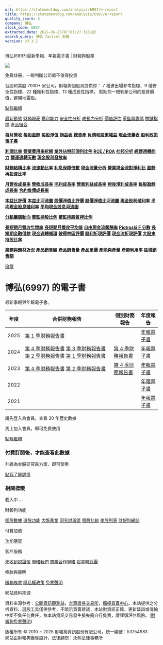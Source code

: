 ```yaml
---
url: https://statementdog.com/analysis/6997/e-report
title: https://statementdog.com/analysis/6997/e-report
quality_score: 5
company: 博弘
stock_code: 6997
extracted_date: 2025-06-25T07:01:27.313183
search_query: 博弘 factset 財報
version: v3.3.2
---
```


博弘(6997)最新季報、年報電子書 | 財報狗股票















![](https://www.facebook.com/tr?id=1265443774131605&ev=PageView&noscript=1)













































































免費註冊，一眼判斷公司值不值得投資

台股和美股 7000+ 家公司，財報狗個股頁提供你：
7 種進出場參考指標、9 種安全性指標、22 種獲利性指標、13 種成長性指標，
幫助你一眼判斷公司的投資價值，避開地雷股。

[點我繼續](/users/sign_up)

[最新動態](/analysis/6997)
[財務報表](/analysis/6997/monthly-revenue)
[獲利能力](/analysis/6997/profit-margin)
[安全性分析](/analysis/6997/financial-structure-ratio)
[成長力分析](/analysis/6997/monthly-revenue-growth-rate)
[價值評估](/analysis/6997/pe)
[董監與籌碼](/analysis/6997/broker-trading)
[關鍵指標](/analysis/6997/long-term-and-short-term-monthly-revenue-yoy)
[產品組合](/analysis/6997/ai-search)

[**每月營收**](/analysis/6997/monthly-revenue)
[**每股盈餘**](/analysis/6997/eps)
[**每股淨值**](/analysis/6997/nav)
[**損益表**](/analysis/6997/income-statement)
[**總資產**](/analysis/6997/assets)
[**負債和股東權益**](/analysis/6997/liabilities-and-equity)
[**現金流量表**](/analysis/6997/cash-flow-statement)
[**股利政策**](/analysis/6997/dividend-policy)
[**電子書**](/analysis/6997/e-report)

[**利潤比率**](/analysis/6997/profit-margin)
[**營業費用率拆解**](/analysis/6997/operating-expense-ratio)
[**業外佔稅前淨利比例**](/analysis/6997/non-operating-income-to-profit-before-tax)
[**ROE / ROA**](/analysis/6997/roe-roa)
[**杜邦分析**](/analysis/6997/du-pont-analysis)
[**經營週轉能力**](/analysis/6997/turnover-ratio)
[**營運週轉天數**](/analysis/6997/turnover-days)
[**現金股利發放率**](/analysis/6997/dividend-payout-ratio)

[**財務結構比率**](/analysis/6997/financial-structure-ratio)
[**流速動比率**](/analysis/6997/current-ratio-and-quick-ratio)
[**利息保障倍數**](/analysis/6997/interest-coverage-ratio)
[**現金流量分析**](/analysis/6997/cash-flow-analysis)
[**營業現金流對淨利比**](/analysis/6997/operating-cash-flow-to-net-income-ratio)
[**盈餘再投資比率**](/analysis/6997/reinvestment-rate)

[**月營收成長率**](/analysis/6997/monthly-revenue-growth-rate)
[**營收成長率**](/analysis/6997/revenue-growth-rate)
[**毛利成長率**](/analysis/6997/gross-profit-growth-rate)
[**營業利益成長率**](/analysis/6997/operating-income-growth-rate)
[**稅後淨利成長率**](/analysis/6997/net-income-growth-rate)
[**每股盈餘成長率**](/analysis/6997/eps-growth-rate)
[**合約負債成長率**](/analysis/6997/current-contract-liabilities-growth-rate)

[**本益比評價**](/analysis/6997/pe)
[**本益比河流圖**](/analysis/6997/pe-band)
[**股價淨值比評價**](/analysis/6997/pb)
[**股價淨值比河流圖**](/analysis/6997/pb-band)
[**現金股利殖利率**](/analysis/6997/dividend-yield)
[**平均現金股息殖利率**](/analysis/6997/average-dividend-yield)
[**平均現金股息河流圖**](/analysis/6997/average-dividend-yield-band)

[**分點籌碼動向**](/analysis/6997/broker-trading)
[**董監持股比例**](/analysis/6997/board-members-and-supervisors-shares-to-shares-outstanding-ratio)
[**董監持股質押比例**](/analysis/6997/pledging-ratio-of-board-members-and-supervisors)

[**長短期月營收年增率**](/analysis/6997/long-term-and-short-term-monthly-revenue-yoy)
[**長短期月營收平均值**](/analysis/6997/average-long-term-and-short-term-monthly-revenue)
[**自由現金流報酬率**](/analysis/6997/croic)
[**Piotroski F 分數**](/analysis/6997/piotroski-f-score)
[**長短期金融借款**](/analysis/6997/financial-borrowing)
[**現金週轉循環**](/analysis/6997/cash-conversion-cycle)
[**彼得林區評價**](/analysis/6997/peter-lynch-valuation)
[**股利折現評價**](/analysis/6997/dividend-discount-valuation)
[**現金流折現評價**](/analysis/6997/dcf-valuation)
[**大股東持股比率**](/analysis/6997/majority-shareholders-share-ratio)

[**業務與題材近況**](/analysis/6997/ai-search)
[**產品銷售額**](/analysis/6997/product-sales-figure)
[**產品銷售量**](/analysis/6997/product-sales-volume)
[**產品單價**](/analysis/6997/product-unit-price)
[**產能與產量**](/analysis/6997/production-capacity)
[**產能利用率**](/analysis/6997/production-capacity-utilization)
[**區域銷售額**](/analysis/6997/product-regional-sales)

[追蹤](/users/sign_up)

# 博弘(6997) 的電子書

最新季報與年報電子書。

| 年度 | 合併財務報告 | 個別財務報告 | 年度報告 |
| --- | --- | --- | --- |
| 2025 | [第 1 季財務報告書](https://doc.twse.com.tw/server-java/t57sb01?co_id=6997&colorchg=1&kind=A&step=9&filename=202501_6997_AI1.pdf) |  | [年報電子書](/analysis) |
| 2024 | [第 4 季財務報告書](https://doc.twse.com.tw/server-java/t57sb01?co_id=6997&colorchg=1&kind=A&step=9&filename=202404_6997_AI1.pdf)  [第 3 季財務報告書](https://doc.twse.com.tw/server-java/t57sb01?co_id=6997&colorchg=1&kind=A&step=9&filename=202403_6997_AI1.pdf)  [第 2 季財務報告書](https://doc.twse.com.tw/server-java/t57sb01?co_id=6997&colorchg=1&kind=A&step=9&filename=202402_6997_AI1.pdf)  [第 1 季財務報告書](https://doc.twse.com.tw/server-java/t57sb01?co_id=6997&colorchg=1&kind=A&step=9&filename=202401_6997_AI1.pdf) | [第 4 季財務報告書](https://doc.twse.com.tw/server-java/t57sb01?co_id=6997&colorchg=1&kind=A&step=9&filename=202404_6997_AI3.pdf) | [年報電子書](https://doc.twse.com.tw/server-java/t57sb01?co_id=6997&colorchg=1&kind=F&step=9&filename=2024_6997_20250616F04.pdf) |
| 2023 | [第 4 季財務報告書](https://doc.twse.com.tw/server-java/t57sb01?co_id=6997&colorchg=1&kind=A&step=9&filename=202304_6997_AI1.pdf)  [第 2 季財務報告書](https://doc.twse.com.tw/server-java/t57sb01?co_id=6997&colorchg=1&kind=A&step=9&filename=202302_6997_AI1.pdf) | [第 4 季財務報告書](https://doc.twse.com.tw/server-java/t57sb01?co_id=6997&colorchg=1&kind=A&step=9&filename=202304_6997_AI3.pdf) | [年報電子書](https://doc.twse.com.tw/server-java/t57sb01?co_id=6997&colorchg=1&kind=F&step=9&filename=2023_6997_20240617F04.pdf) |
| 2022 |  |  | [年報電子書](/analysis) |
| 2021 |  |  | [年報電子書](/analysis) |

請先登入為會員，查看 20 年歷史數據

馬上加入會員，即可免費使用

[點我繼續](/users/sign_up)

### 付費訂閱後，才能查看此數據

升級為台股研究員方案，即可使用

[點我了解詳情](/pricing)

### 相關標籤

載入中 ...





財報狗功能

[個股數據](/analysis)
[選股功能](/screeners)
[大盤產業](/taiex)
[洞見討論區](/insight)
[個股比較](/compare/tpe)
[美股列表](/us-stock-list)
[財報狗網誌](/blog/)

付費加值

[功能購買](/pricing)

客戶服務

[未收到認證信](/users/recv_auth_fail)
[聯絡我們](/contact)
[商業合作聯絡](/contact)
[臉書粉絲團](//www.facebook.com/statementdog)

條款與聲明

[服務條款](/law/tos)
[隱私權政策](/law/privacy)
[免責聲明](/law/disclaimer)

網站資料來源

資料來源参考：[公開資訊觀測站](http://mops.twse.com.tw/mops/web/index)，[台灣證券交易所](http://www.tse.com.tw/)，[櫃檯買賣中心](http://www.otc.org.tw/)。本站提供之分析資料、選股工具僅供參考，不暗示買賣建議，本站對資訊正確、更新延誤或傳輸中斷不負任何責任，依本站資訊交易發生損失需自行負責，請謹慎評估風險。([財報狗免責聲明](/law/disclaimer))

版權所有 © 2010 ~ 2025 財報狗資訊股份有限公司，統一編號：53754983  
網站由財報狗團隊設計，法律顧問：永熙法律事務所